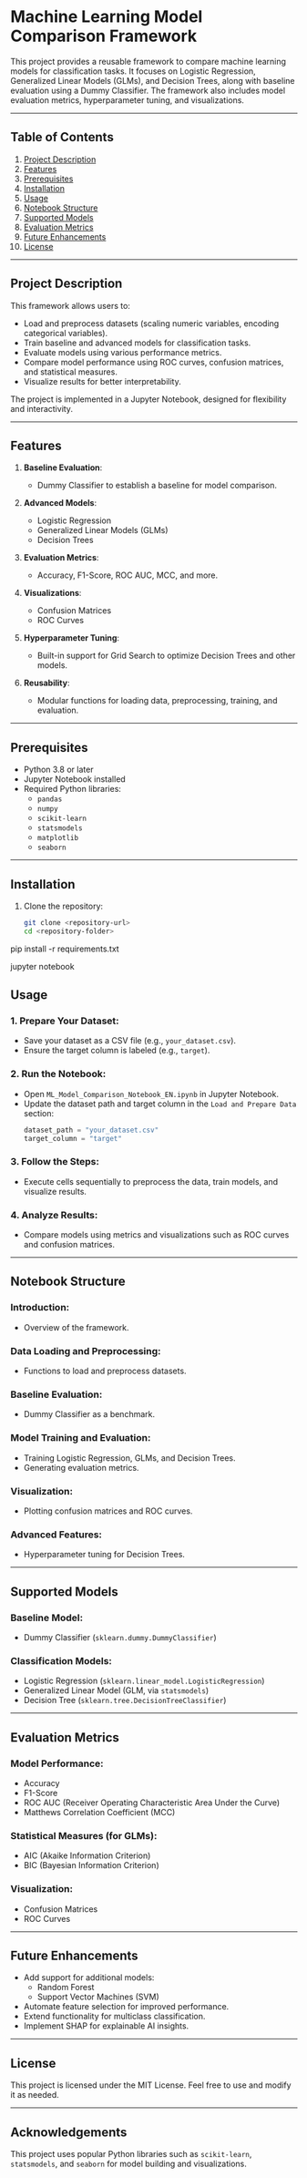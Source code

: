 # **Machine Learning Model Comparison Framework**

This project provides a reusable framework to compare machine learning models for classification tasks. It focuses on Logistic Regression, Generalized Linear Models (GLMs), and Decision Trees, along with baseline evaluation using a Dummy Classifier. The framework also includes model evaluation metrics, hyperparameter tuning, and visualizations.

---

## **Table of Contents**

1. [Project Description](#project-description)
2. [Features](#features)
3. [Prerequisites](#prerequisites)
4. [Installation](#installation)
5. [Usage](#usage)
6. [Notebook Structure](#notebook-structure)
7. [Supported Models](#supported-models)
8. [Evaluation Metrics](#evaluation-metrics)
9. [Future Enhancements](#future-enhancements)
10. [License](#license)

---

## **Project Description**

This framework allows users to:
- Load and preprocess datasets (scaling numeric variables, encoding categorical variables).
- Train baseline and advanced models for classification tasks.
- Evaluate models using various performance metrics.
- Compare model performance using ROC curves, confusion matrices, and statistical measures.
- Visualize results for better interpretability.

The project is implemented in a Jupyter Notebook, designed for flexibility and interactivity.

---

## **Features**

1. **Baseline Evaluation**:
   - Dummy Classifier to establish a baseline for model comparison.

2. **Advanced Models**:
   - Logistic Regression
   - Generalized Linear Models (GLMs)
   - Decision Trees

3. **Evaluation Metrics**:
   - Accuracy, F1-Score, ROC AUC, MCC, and more.

4. **Visualizations**:
   - Confusion Matrices
   - ROC Curves

5. **Hyperparameter Tuning**:
   - Built-in support for Grid Search to optimize Decision Trees and other models.

6. **Reusability**:
   - Modular functions for loading data, preprocessing, training, and evaluation.

---

## **Prerequisites**

- Python 3.8 or later
- Jupyter Notebook installed
- Required Python libraries:
  - `pandas`
  - `numpy`
  - `scikit-learn`
  - `statsmodels`
  - `matplotlib`
  - `seaborn`

---

## **Installation**

1. Clone the repository:
   ```bash
   git clone <repository-url>
   cd <repository-folder>

pip install -r requirements.txt


jupyter notebook

## **Usage**

### **1. Prepare Your Dataset**:
- Save your dataset as a CSV file (e.g., `your_dataset.csv`).
- Ensure the target column is labeled (e.g., `target`).

### **2. Run the Notebook**:
- Open `ML_Model_Comparison_Notebook_EN.ipynb` in Jupyter Notebook.
- Update the dataset path and target column in the `Load and Prepare Data` section:
  ```python
  dataset_path = "your_dataset.csv"
  target_column = "target"
  ```

### **3. Follow the Steps**:
- Execute cells sequentially to preprocess the data, train models, and visualize results.

### **4. Analyze Results**:
- Compare models using metrics and visualizations such as ROC curves and confusion matrices.

---

## **Notebook Structure**

### **Introduction**:
- Overview of the framework.

### **Data Loading and Preprocessing**:
- Functions to load and preprocess datasets.

### **Baseline Evaluation**:
- Dummy Classifier as a benchmark.

### **Model Training and Evaluation**:
- Training Logistic Regression, GLMs, and Decision Trees.
- Generating evaluation metrics.

### **Visualization**:
- Plotting confusion matrices and ROC curves.

### **Advanced Features**:
- Hyperparameter tuning for Decision Trees.

---

## **Supported Models**

### **Baseline Model**:
- Dummy Classifier (`sklearn.dummy.DummyClassifier`)

### **Classification Models**:
- Logistic Regression (`sklearn.linear_model.LogisticRegression`)
- Generalized Linear Model (GLM, via `statsmodels`)
- Decision Tree (`sklearn.tree.DecisionTreeClassifier`)

---

## **Evaluation Metrics**

### **Model Performance**:
- Accuracy
- F1-Score
- ROC AUC (Receiver Operating Characteristic Area Under the Curve)
- Matthews Correlation Coefficient (MCC)

### **Statistical Measures (for GLMs)**:
- AIC (Akaike Information Criterion)
- BIC (Bayesian Information Criterion)

### **Visualization**:
- Confusion Matrices
- ROC Curves

---

## **Future Enhancements**

- Add support for additional models:
  - Random Forest
  - Support Vector Machines (SVM)
- Automate feature selection for improved performance.
- Extend functionality for multiclass classification.
- Implement SHAP for explainable AI insights.

---

## **License**

This project is licensed under the MIT License. Feel free to use and modify it as needed.

---

## **Acknowledgements**

This project uses popular Python libraries such as `scikit-learn`, `statsmodels`, and `seaborn` for model building and visualizations.

